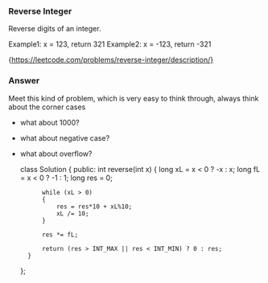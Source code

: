 ### Reverse Integer

Reverse digits of an integer.

Example1: x = 123, return 321
Example2: x = -123, return -321

{https://leetcode.com/problems/reverse-integer/description/}

### Answer
Meet this kind of problem, which is very easy to think through, always think about the corner cases

* what about 1000?
* what about negative case?
* what about overflow?

	class Solution {
	public:
	    int reverse(int x) {
	        long xL = x < 0 ? -x : x;
	        long fL = x < 0 ? -1 : 1;
	        long res = 0;
	        
	        while (xL > 0)
	        {
	            res = res*10 + xL%10;
	            xL /= 10;
	        }
	        
	        res *= fL;
	        
	        return (res > INT_MAX || res < INT_MIN) ? 0 : res; 
	    }
	};